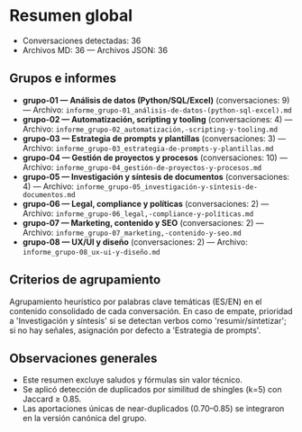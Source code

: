 # Resumen global

- Conversaciones detectadas: 36
- Archivos MD: 36 — Archivos JSON: 36

## Grupos e informes

- **grupo-01 — Análisis de datos (Python/SQL/Excel)** (conversaciones: 9) — Archivo: `informe_grupo-01_análisis-de-datos-(python-sql-excel).md`
- **grupo-02 — Automatización, scripting y tooling** (conversaciones: 4) — Archivo: `informe_grupo-02_automatización,-scripting-y-tooling.md`
- **grupo-03 — Estrategia de prompts y plantillas** (conversaciones: 3) — Archivo: `informe_grupo-03_estrategia-de-prompts-y-plantillas.md`
- **grupo-04 — Gestión de proyectos y procesos** (conversaciones: 10) — Archivo: `informe_grupo-04_gestión-de-proyectos-y-procesos.md`
- **grupo-05 — Investigación y síntesis de documentos** (conversaciones: 4) — Archivo: `informe_grupo-05_investigación-y-síntesis-de-documentos.md`
- **grupo-06 — Legal, compliance y políticas** (conversaciones: 2) — Archivo: `informe_grupo-06_legal,-compliance-y-políticas.md`
- **grupo-07 — Marketing, contenido y SEO** (conversaciones: 2) — Archivo: `informe_grupo-07_marketing,-contenido-y-seo.md`
- **grupo-08 — UX/UI y diseño** (conversaciones: 2) — Archivo: `informe_grupo-08_ux-ui-y-diseño.md`

## Criterios de agrupamiento
Agrupamiento heurístico por palabras clave temáticas (ES/EN) en el contenido consolidado de cada conversación. En caso de empate, prioridad a 'Investigación y síntesis' si se detectan verbos como 'resumir/sintetizar'; si no hay señales, asignación por defecto a 'Estrategia de prompts'.

## Observaciones generales
- Este resumen excluye saludos y fórmulas sin valor técnico.
- Se aplicó detección de duplicados por similitud de shingles (k=5) con Jaccard ≥ 0.85.
- Las aportaciones únicas de near-duplicados (0.70–0.85) se integraron en la versión canónica del grupo.

